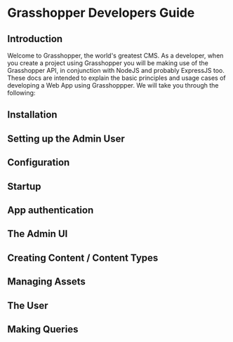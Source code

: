 # Grasshopper Developers Guide

## Introduction
Welcome to Grasshopper, the world's greatest CMS.  As a developer, when you create a project using Grasshopper you will be making use of the Grasshopper API, in conjunction with NodeJS and probably ExpressJS too.  These docs are intended to explain the basic principles and usage cases of developing a Web App using Grasshoppper.
We will take you through the following:

## Installation
## Setting up the Admin User
## Configuration
## Startup
## App authentication
## The Admin UI
## Creating Content / Content Types
## Managing Assets
## The User
## Making Queries
